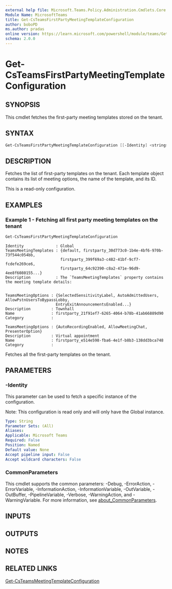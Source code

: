 ```yaml
---
external help file: Microsoft.Teams.Policy.Administration.Cmdlets.Core.dll-Help.xml
Module Name: MicrosoftTeams
title: Get-CsTeamsFirstPartyMeetingTemplateConfiguration
author: boboPD
ms.author: pradas
online version: https://learn.microsoft.com/powershell/module/teams/Get-CsTeamsFirstPartyMeetingTemplateConfiguration
schema: 2.0.0
---
```


# Get-CsTeamsFirstPartyMeetingTemplateConfiguration

## SYNOPSIS
This cmdlet fetches the first-party meeting templates stored on the tenant.

## SYNTAX

```powershell
Get-CsTeamsFirstPartyMeetingTemplateConfiguration [[-Identity] <string>] [<CommonParameters>]
```

## DESCRIPTION
Fetches the list of first-party templates on the tenant. Each template object contains its list of meeting options, the name of the template, and its ID.

This is a read-only configuration.

## EXAMPLES

### Example 1 - Fetching all first party meeting templates on the tenant

```powershell
Get-CsTeamsFirstPartyMeetingTemplateConfiguration
```

```output
Identity              : Global
TeamsMeetingTemplates : {default, firstparty_30d773c0-1b4e-4bf6-970b-73f544c054bb,
                        firstparty_399f69a3-c482-41bf-9cf7-fcdefe269ce6,
                        firstparty_64c92390-c8a2-471e-96d9-4ee8f6080155...}
Description           : The `TeamsMeetingTemplates` property contains the meeting template details:


TeamsMeetingOptions : {SelectedSensitivityLabel, AutoAdmittedUsers, AllowPstnUsersToBypassLobby,
                      EntryExitAnnouncementsEnabled...}
Description         : Townhall
Name                : firstparty_21f91ef7-6265-4064-b78b-41ab66889d90
Category            :

TeamsMeetingOptions : {AutoRecordingEnabled, AllowMeetingChat, PresenterOption}
Description         : Virtual appointment
Name                : firstparty_e514e598-fba6-4e1f-b8b3-138dd3bca748
Category            :
```

Fetches all the first-party templates on the tenant.

## PARAMETERS

### -Identity

This parameter can be used to fetch a specific instance of the configuration.

Note: This configuration is read only and will only have the Global instance.

```yaml
Type: String
Parameter Sets: (All)
Aliases:
Applicable: Microsoft Teams
Required: False
Position: Named
Default value: None
Accept pipeline input: False
Accept wildcard characters: False
```

### CommonParameters
This cmdlet supports the common parameters: -Debug, -ErrorAction, -ErrorVariable, -InformationAction, -InformationVariable, -OutVariable, -OutBuffer, -PipelineVariable, -Verbose, -WarningAction, and -WarningVariable. For more information, see [about_CommonParameters](https://go.microsoft.com/fwlink/?LinkID=113216).

## INPUTS

## OUTPUTS

## NOTES

## RELATED LINKS

[Get-CsTeamsMeetingTemplateConfiguration](https://learn.microsoft.com/powershell/module/teams/get-csteamsmeetingyemplateconfiguration)

